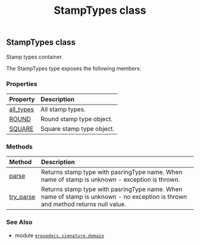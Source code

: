 ﻿---
title: StampTypes class
second_title: GroupDocs.Signature for Python via .NET API References
description: 
type: docs
url: /python-net/groupdocs.signature.domain/stamptypes/
is_root: false
weight: 470
---

## StampTypes class

Stamp types container.



The StampTypes type exposes the following members:

### Properties
| Property | Description |
| :- | :- |
| [all_types](/signature/python-net/groupdocs.signature.domain/stamptypes/all_types) | All stamp types. |
| [ROUND](/signature/python-net/groupdocs.signature.domain/stamptypes/round) | Round stamp type object. |
| [SQUARE](/signature/python-net/groupdocs.signature.domain/stamptypes/square) | Square stamp type object. |


### Methods
| Method | Description |
| :- | :- |
| [parse](/signature/python-net/groupdocs.signature.domain/stamptypes/parse/#str) | Returns stamp type with pasringType name. When name of stamp is unknown - exception is thrown. |
| [try_parse](/signature/python-net/groupdocs.signature.domain/stamptypes/try_parse/#str) | Returns stamp type with pasringType name. When name of stamp is unknown - no exception is thrown and method returns null value. |



### See Also
* module [`groupdocs.signature.domain`](..)
